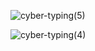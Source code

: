 
![cyber-typing(5)](https://github.com/d-muis/d-muis/assets/71331759/687f64fc-b4d8-446c-861a-bcb33f20be4e)

![cyber-typing(4)](https://github.com/d-muis/d-muis/assets/71331759/40b03bf6-4140-413a-84ff-4b5d0c4b2773)
